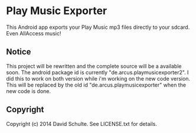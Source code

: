 # Play Music Exporter

This Android app exports your Play Music mp3 files directly to your sdcard. Even AllAccess music!


## Notice

This project will be rewritten and the complete source will be a available soon.
The android package id is currently "de.arcus.playmusicexporter2". I did this to work on both version while i'm working on the new code version. This will be replaced by the old id "de.arcus.playmusicexporter" when the new code is done.

## Copyright

Copyright (c) 2014 David Schulte. See LICENSE.txt for details.